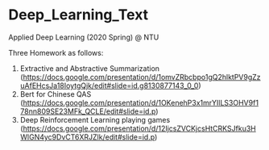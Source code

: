 # Deep_Learning_Text

Applied Deep Learning (2020 Spring) @ NTU

Three Homework as follows:
   1. Extractive and Abstractive Summarization (https://docs.google.com/presentation/d/1omvZRbcbpo1gQ2hlktPV9gZzuAfEHcsJa18IoytgQjk/edit#slide=id.g8130877143_0_0)
   2. Bert for Chinese QAS (https://docs.google.com/presentation/d/1OKenehP3x1mrYIlLS3OHV9f178nn809SE23MFk_QCLE/edit#slide=id.p)
   3. Deep Reinforcement Learning playing games (https://docs.google.com/presentation/d/12IjcsZVCKjcsHtCRKSJfku3HWlGN4yc9DvCT6XRJZlk/edit#slide=id.p)
